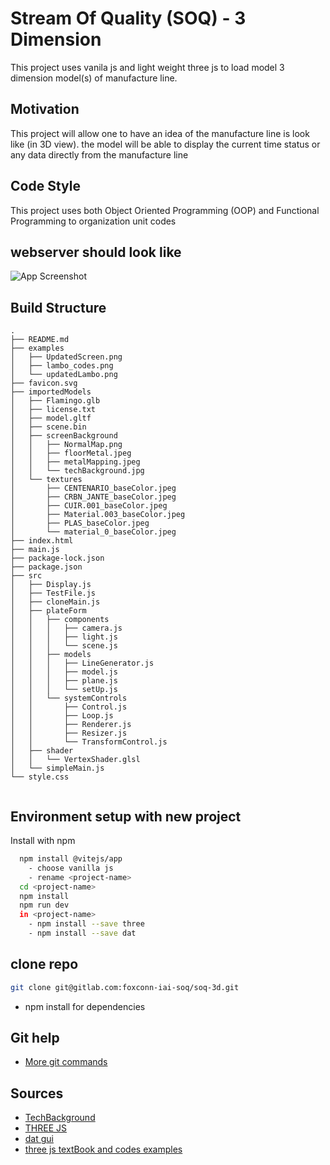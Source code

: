 
# Stream Of Quality (SOQ) - 3 Dimension

This project uses vanila js and light weight three js to load model 3 dimension model(s) of manufacture line.


## Motivation

This project will allow one to have an idea of the manufacture line is look like (in 3D view). the model will be able
to display the current time status or any data directly from the manufacture line

## Code Style

This project uses both Object Oriented Programming (OOP) and Functional Programming to organization unit codes

## webserver should look like

![App Screenshot](examples/UpdatedScreen.png)


## Build Structure

```
.
├── README.md
├── examples
│   ├── UpdatedScreen.png
│   ├── lambo_codes.png
│   └── updatedLambo.png
├── favicon.svg
├── importedModels
│   ├── Flamingo.glb
│   ├── license.txt
│   ├── model.gltf
│   ├── scene.bin
│   ├── screenBackground
│   │   ├── NormalMap.png
│   │   ├── floorMetal.jpeg
│   │   ├── metalMapping.jpeg
│   │   └── techBackground.jpg
│   └── textures
│       ├── CENTENARIO_baseColor.jpeg
│       ├── CRBN_JANTE_baseColor.jpeg
│       ├── CUIR.001_baseColor.jpeg
│       ├── Material.003_baseColor.jpeg
│       ├── PLAS_baseColor.jpeg
│       └── material_0_baseColor.jpeg
├── index.html
├── main.js
├── package-lock.json
├── package.json
├── src
│   ├── Display.js
│   ├── TestFile.js
│   ├── cloneMain.js
│   ├── plateForm
│   │   ├── components
│   │   │   ├── camera.js
│   │   │   ├── light.js
│   │   │   └── scene.js
│   │   ├── models
│   │   │   ├── LineGenerator.js
│   │   │   ├── model.js
│   │   │   ├── plane.js
│   │   │   └── setUp.js
│   │   └── systemControls
│   │       ├── Control.js
│   │       ├── Loop.js
│   │       ├── Renderer.js
│   │       ├── Resizer.js
│   │       └── TransformControl.js
│   ├── shader
│   │   └── VertexShader.glsl
│   └── simpleMain.js
└── style.css


```
## Environment setup with new project
Install with npm

```bash
  npm install @vitejs/app
    - choose vanilla js
    - rename <project-name>
  cd <project-name>
  npm install
  npm run dev
  in <project-name>
    - npm install --save three
    - npm install --save dat
```
## clone repo
```sh
git clone git@gitlab.com:foxconn-iai-soq/soq-3d.git
```
- npm install for dependencies
    
## Git help

 - [More git commands](https://confluence.atlassian.com/bitbucketserver/basic-git-commands-776639767.html)

## Sources

- [TechBackground](https://www.shutterstock.com/search/hi+tech+show)
- [THREE JS](https://threejs.org/)
- [dat gui](https://github.com/dataarts/dat.gui)
- [three js textBook and codes examples](https://discoverthreejs.com/book/first-steps/load-models/)